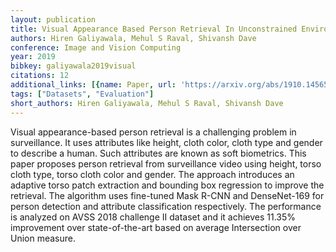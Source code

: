```yaml
---
layout: publication
title: Visual Appearance Based Person Retrieval In Unconstrained Environment Videos
authors: Hiren Galiyawala, Mehul S Raval, Shivansh Dave
conference: Image and Vision Computing
year: 2019
bibkey: galiyawala2019visual
citations: 12
additional_links: [{name: Paper, url: 'https://arxiv.org/abs/1910.14565'}]
tags: ["Datasets", "Evaluation"]
short_authors: Hiren Galiyawala, Mehul S Raval, Shivansh Dave
---
```

Visual appearance-based person retrieval is a challenging problem in
surveillance. It uses attributes like height, cloth color, cloth type and
gender to describe a human. Such attributes are known as soft biometrics. This
paper proposes person retrieval from surveillance video using height, torso
cloth type, torso cloth color and gender. The approach introduces an adaptive
torso patch extraction and bounding box regression to improve the retrieval.
The algorithm uses fine-tuned Mask R-CNN and DenseNet-169 for person detection
and attribute classification respectively. The performance is analyzed on AVSS
2018 challenge II dataset and it achieves 11.35% improvement over
state-of-the-art based on average Intersection over Union measure.